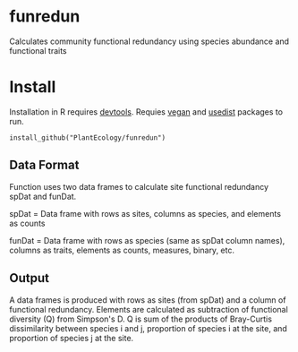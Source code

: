 # funredun
Calculates community functional redundancy using species abundance and functional traits

# Install
Installation in R requires <a href="https://cran.r-project.org/package=devtools">devtools</a>. Requies <a href="https://cran.r-project.org/package=vegan">vegan</a> and <a href="https://cran.r-project.org/package=usedist">usedist</a> packages to run.
```
install_github("PlantEcology/funredun")
```

## Data Format
Function uses two data frames to calculate site functional redundancy spDat and funDat.

spDat = Data frame with rows as sites, columns as species, and elements as counts

funDat = Data frame with rows as species (same as spDat column names), columns as traits, elements as counts, measures, binary, etc.

## Output
A data frames is produced with rows as sites (from spDat) and a column of functional redundancy. Elements are calculated as subtraction of functional diversity (Q) from Simpson's D. Q is sum of the products of Bray-Curtis dissimilarity between species i and j, proportion of species i at the site, and proportion of species j at the site.
